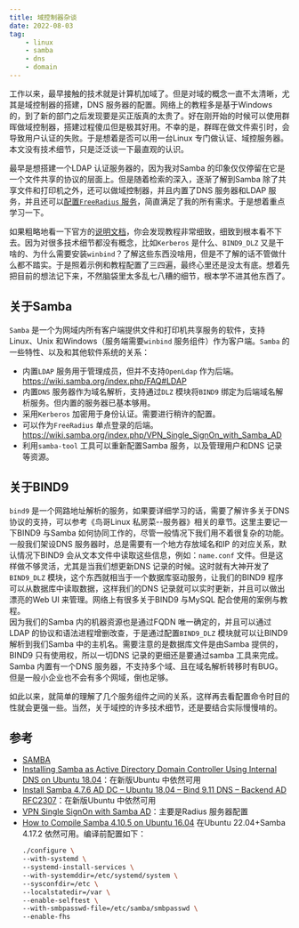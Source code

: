 ```yaml
---
title: 域控制器杂谈 
date: 2022-08-03  
tag:   
    - linux  
    - samba  
    - dns  
    - domain
--- 
```


工作以来，最早接触的技术就是计算机加域了。但是对域的概念一直不太清晰，尤其是域控制器的搭建，DNS 服务器的配置。网络上的教程多是基于Windows 的，到了新的部门之后发现要是买正版真的太贵了。好在刚开始的时候可以使用群晖做域控制器，搭建过程傻瓜但是极其好用。不幸的是，群晖在做文件索引时，会导致用户认证的失败。于是想着是否可以用一台Linux 专门做认证、域控服务器。本文没有技术细节，只是泛泛谈一下最直观的认识。    
<!-- more -->
最早是想搭建一个LDAP 认证服务器的，因为我对Samba 的印象仅仅停留在它是一个文件共享的协议的层面上。但是随着检索的深入，逐渐了解到Samba 除了共享文件和打印机之外，还可以做域控制器，并且内置了DNS 服务器和LDAP 服务，并且还可以[配置`FreeRadius` 服务](https://wiki.samba.org/index.php/VPN_Single_SignOn_with_Samba_AD)，简直满足了我的所有需求。于是想着重点学习一下。

如果粗略地看一下官方的[说明文档](https://wiki.samba.org/index.php/Main_Page)，你会发现教程非常细致，细致到根本看不下去。因为对很多技术细节都没有概念，比如`Kerberos` 是什么、`BIND9_DLZ` 又是干啥的、为什么需要安装`winbind`？了解这些东西没啥用，但是不了解的话不管做什么都不踏实。于是照着示例和教程配置了三四遍，最终心里还是没太有底。想着先把目前的想法记下来，不然脑袋里太多乱七八糟的细节，根本学不进其他东西了。  

## 关于Samba  
`Samba` 是一个为网域内所有客户端提供文件和打印机共享服务的软件，支持Linux、Unix 和Windows（服务端需要`winbind` 服务组件）作为客户端。`Samba` 的一些特性、以及和其他软件系统的关系：  
- 内置`LDAP` 服务用于管理成员，但并不支持`OpenLdap` 作为后端。<https://wiki.samba.org/index.php/FAQ#LDAP>  
- 内置`DNS` 服务器作为域名解析，支持通过`DLZ` 模块将`BIND9` 绑定为后端域名解析服务。但内置的服务器已基本够用。  
- 采用`Kerberos` 加密用于身份认证。需要进行稍许的配置。    
- 可以作为`FreeRadius` 单点登录的后端。<https://wiki.samba.org/index.php/VPN_Single_SignOn_with_Samba_AD>  
- 利用`samba-tool` 工具可以重新配置Samba 服务，以及管理用户和DNS 记录等资源。


## 关于BIND9  

`bind9` 是一个网路地址解析的服务，如果要详细学习的话，需要了解许多关于DNS 协议的支持，可以参考《鸟哥Linux 私房菜--服务器》相关的章节。这里主要记一下BIND9 与Samba 如何协同工作的，尽管一般情况下我们用不着很复杂的功能。  
一般我们架设DNS 服务器时，总是需要有一个地方存放域名和IP 的对应关系，默认情况下BIND9 会从文本文件中读取这些信息，例如：`name.conf` 文件。但是这样做不够灵活，尤其是当我们想更新DNS 记录的时候。这时就有大神开发了`BIND9_DLZ` 模块，这个东西就相当于一个数据库驱动服务，让我们的BIND9 程序可以从数据库中读取数据，这样我们的DNS 记录就可以实时更新，并且可以做出漂亮的Web UI 来管理。网络上有很多关于BIND9 与MySQL 配合使用的案例与教程。  
因为我们的Samba 内的机器资源也是通过FQDN 唯一确定的，并且可以通过LDAP 的协议和语法进程增删改查，于是通过配置`BIND9_DLZ` 模块就可以让BIND9 解析到我们Samba 中的主机名。需要注意的是数据库文件是由Samba 提供的，BIND9 只有使用权，所以一切DNS 记录的更细还是要通过samba 工具来完成。  
Samba 内置有一个DNS 服务器，不支持多个域、且在域名解析转移时有BUG。但是一般小企业也不会有多个网域，倒也足够。


如此以来，就简单的理解了几个服务组件之间的关系，这样再去看配置命令时目的性就会更强一些。当然，关于域控的许多技术细节，还是要结合实际慢慢啃的。  

## 参考  
- [SAMBA](https://www.jianshu.com/p/15893eece2ee)  
- [Installing Samba as Active Directory Domain Controller Using Internal DNS on Ubuntu 18.04](http://biroinfotek.com/installing-samba-as-active-directory-domain-controller-using-internal-dns-on-ubuntu-18-04/)：在新版Ubuntu 中依然可用    
- [Install Samba 4.7.6 AD DC – Ubuntu 18.04 – Bind 9.11 DNS – Backend AD RFC2307](http://biroinfotek.com/install-samba-4-7-6-ad-dc-ubuntu-18-04-bind-9-11-dns-backend-ad-rfc2307/)：在新版Ubuntu 中依然可用  
- [VPN Single SignOn with Samba AD](https://wiki.samba.org/index.php/VPN_Single_SignOn_with_Samba_AD)：主要是Radius 服务器配置   
- [How to Compile Samba 4.10.5 on Ubuntu 16.04](https://www.kombitz.com/2019/07/08/how-to-compile-samba-4-10-5-on-ubuntu-16-04/) 在Ubuntu 22.04+Samba 4.17.2 依然可用。编译前配置如下：  
    ```bash  
    ./configure \
    --with-systemd \
    --systemd-install-services \
    --with-systemddir=/etc/systemd/system \
    --sysconfdir=/etc \
    --localstatedir=/var \
    --enable-selftest \
    --with-smbpasswd-file=/etc/samba/smbpasswd \
    --enable-fhs
    ```